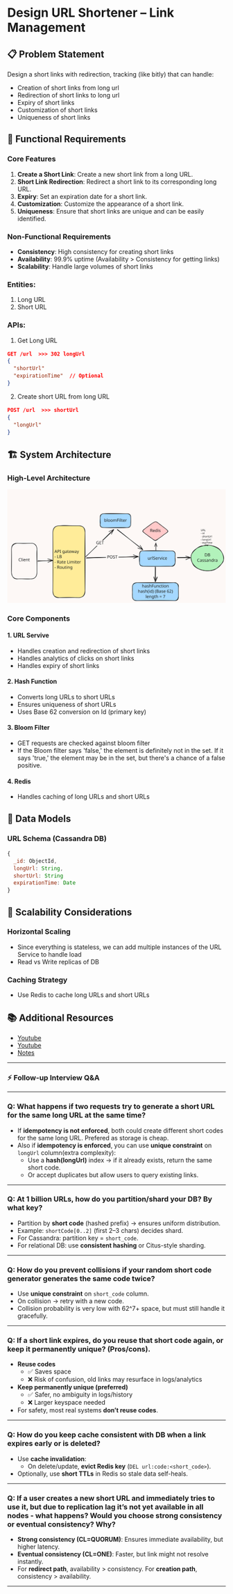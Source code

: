 # Design URL Shortener – Link Management

## 📋 Problem Statement

Design a short links with redirection, tracking (like bitly) that can handle:
- Creation of short links from long url
- Redirection of short links to long url
- Expiry of short links
- Customization of short links
- Uniqueness of short links

## 🎯 Functional Requirements

### Core Features
1. **Create a Short Link**: Create a new short link from a long URL.
2. **Short Link Redirection**: Redirect a short link to its corresponding long URL.
4. **Expiry**: Set an expiration date for a short link.
5. **Customization**: Customize the appearance of a short link.
6. **Uniqueness**: Ensure that short links are unique and can be easily identified.

### Non-Functional Requirements
- **Consistency**: High consistency for creating short links
- **Availability**: 99.9% uptime (Availability > Consistency for getting links)
- **Scalability**: Handle large volumes of short links

### Entities:
1. Long URL
2. Short URL

### APIs:
1. Get Long URL
```json
GET /url  >>> 302 longUrl
{
  "shortUrl"
  "expirationTime"  // Optional
}
```

2. Create short URL from long URL
```json
POST /url  >>> shortUrl
{
  "longUrl"
}
```

## 🏗️ System Architecture

### High-Level Architecture

![URL Shortener Architecture](image.excalidraw.svg)

### Core Components

#### 1. **URL Servive**
- Handles creation and redirection of short links
- Handles analytics of clicks on short links
- Handles expiry of short links

#### 2. **Hash Function**
- Converts long URLs to short URLs
- Ensures uniqueness of short URLs
- Uses Base 62 conversion on Id (primary key)

#### 3. **Bloom Filter**
- GET requests are checked against bloom filter
- If the Bloom filter says 'false,' the element is definitely not in the set. If it says 'true,' the element may be in the set, but there's a chance of a false positive.

#### 4. **Redis**
- Handles caching of long URLs and short URLs

## 💾 Data Models

### URL Schema (Cassandra DB)
```javascript
{
  _id: ObjectId,
  longUrl: String,
  shortUrl: String
  expirationTime: Date
}
```

## 🚀 Scalability Considerations

### Horizontal Scaling
- Since everything is stateless,  we can add multiple instances of the URL Service to handle load
- Read vs Write replicas of DB

### Caching Strategy
- Use Redis to cache long URLs and short URLs

## 📚 Additional Resources

- [Youtube](https://youtu.be/AVztRY77xxA?si=9xGcNDkdoZzoMU88)
- [Youtube](https://youtu.be/iUU4O1sWtJA?si=imZLqlQxP4owX2b8)
- [Notes](https://www.hellointerview.com/learn/system-design/problem-breakdowns/bitly)

---

### ⚡️ Follow-up Interview Q&A
---

### Q: What happens if two requests try to generate a short URL for the same long URL at the same time?
- If **idempotency is not enforced**, both could create different short codes for the same long URL. Prefered as storage is cheap.
- Also if **idempotency is enforced**, you can use **unique constraint** on `longUrl` column(extra complexity):
  - Use a **hash(longUrl)** index → if it already exists, return the same short code.  
  - Or accept duplicates but allow users to query existing links.

---

### Q: At 1 billion URLs, how do you partition/shard your DB? By what key?
- Partition by **short code** (hashed prefix) → ensures uniform distribution.  
- Example: `shortCode[0..2]` (first 2–3 chars) decides shard.  
- For Cassandra: partition key = `short_code`.  
- For relational DB: use **consistent hashing** or Citus-style sharding.  

---

### Q: How do you prevent collisions if your random short code generator generates the same code twice?
- Use **unique constraint** on `short_code` column.  
- On collision → retry with a new code.  
- Collision probability is very low with 62^7+ space, but must still handle it gracefully.  

---

### Q: If a short link expires, do you reuse that short code again, or keep it permanently unique? (Pros/cons).
- **Reuse codes**  
  - ✅ Saves space  
  - ❌ Risk of confusion, old links may resurface in logs/analytics  
- **Keep permanently unique (preferred)**  
  - ✅ Safer, no ambiguity in logs/history  
  - ❌ Larger keyspace needed  
- For safety, most real systems **don’t reuse codes**.  

---

### Q: How do you keep cache consistent with DB when a link expires early or is deleted?
- Use **cache invalidation**:
  - On delete/update, **evict Redis key** (`DEL url:code:<short_code>`).  
- Optionally, use **short TTLs** in Redis so stale data self-heals.  

---

### Q: If a user creates a new short URL and immediately tries to use it, but due to replication lag it’s not yet available in all nodes - what happens? Would you choose strong consistency or eventual consistency? Why?
- **Strong consistency (CL=QUORUM)**: Ensures immediate availability, but higher latency.  
- **Eventual consistency (CL=ONE)**: Faster, but link might not resolve instantly.  
- For **redirect path**, availability > consistency. For **creation path**, consistency > availability.  

---